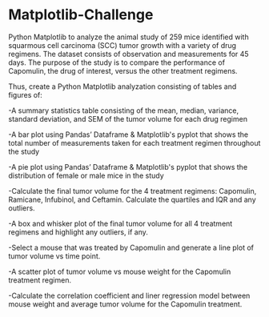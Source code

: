 # Matplotlib-Challenge


Python Matplotlib to analyze the animal study of 259 mice identified with squarmous cell carcinoma (SCC) tumor growth with a variety of drug regimens. The dataset consists of observation and measurements for 45 days. The purpose of the study is to compare the performance of Capomulin, the drug of interest, versus the other treatment regimens.

Thus, create a Python Matplotlib analyzation consisting of tables and figures of:

-A summary statistics table consisting of the mean, median, variance, standard deviation, and SEM of the tumor volume for each drug regimen

-A bar plot using Pandas’ Dataframe & Matplotlib's pyplot that shows the total number of measurements taken for each treatment regimen throughout the study

-A pie plot using Pandas’ Dataframe & Matplotlib's pyplot that shows the distribution of female or male mice in the study

-Calculate the final tumor volume for the 4 treatment regimens: Capomulin, Ramicane, Infubinol, and Ceftamin. Calculate the quartiles and IQR and any outliers.

-A box and whisker plot of the final tumor volume for all 4 treatment regimens and highlight any outliers, if any.

-Select a mouse that was treated by Capomulin and generate a line plot of tumor volume vs time point.

-A scatter plot of tumor volume vs mouse weight for the Capomulin treatment regimen.

-Calculate the correlation coefficient and liner regression model between mouse weight and average tumor volume for the Capomulin treatment.
